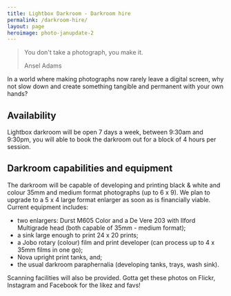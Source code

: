 ```yaml
---
title: Lightbox Darkroom - Darkroom hire
permalink: /darkroom-hire/
layout: page
heroimage: photo-janupdate-2
---
```


<blockquote class="quote">
  <p class="quote-quote">You don't take a photograph, you make it.</p>
  <footer class="quote-attribution">
    <p>Ansel Adams</p>
  </footer>
</blockquote>

In a world where making photographs now rarely leave a digital screen, why not slow down and create something tangible and permanent with your own hands?

## Availability
Lightbox darkroom will be open 7 days a week, between 9:30am and 9:30pm, you will able to book the darkroom out for a block of 4 hours per session.

<!--
<div class="timetable-wrap">
  <table class="timetable">
    <tr>
      <th>Day</th>
      <th>Morning</th>
      <th>Afternoon</th>
      <th>Evening</th>
    </tr>
    <tr>
      <td>Monday-Friday</td>
      <td>9:30-12:30</td>
      <td>13:00-17:00</td>
      <td>18:30-21:30</td>
    </tr>
    <tr>
      <td>Saturday</td>
      <td>Open darkroom</td>
      <td>13:00-17:00</td>
      <td>18:30-21:30</td>
    </tr>
    <tr>
      <td>Sunday</td>
      <td>Closed</td>
      <td>13:00-17:00</td>
      <td>18:30-21:30</td>
    </tr>
  </table>
</div>

<p class="footnote"><span class="footnote-symbol">* </span>Availability over Saturday, Sunday, and Monday may differ when workshops are running.</p>

<p class="">
  <button class="event-price-book">See all sessions</button>
</p> -->

<!-- <section class="highlight highlight-light" id="induction">

<h2 class="highlight-title">First-time bookings</h2>
<p>First-time bookers will be required to complete a darkroom induction prior to using the darkroom by themselves. We will also need you to provide proof of address (a recent utility bill will do) and ID (driving license or passport) on arrival. Both requirements are to satisfy our insurers.</p>

<h3>Professional photographer induction</h3>
<p>If you are a professional photographer, there are no restrictions to hiring the darkroom and the induction will simply cover room and building safety and familiarisation, lasting approximately 15 mins. We can do this before you start using the darkroom for the first time.</p>

<p>If you are a professional photographer who has never used darkroom equipment before, or need a refresher, we strongly advise that you take a longer <a href="#induction">darkroom induction workshop</a> first.</p>

<h3>Amateur photographer</h3>
<p>If you are an amateur photographer, you will have to take a <a href="#induction">darkroom induction workshop</a> before hiring the room. This is both a requirement for insurance purposes, and is also the safest way of ensuring you optimise your time in the darkroom as safely as possible.</p> -->
<!--
## Make a booking
<iframe class="schedule" src="https://bookwhen.com/lightbox/iframe" frameborder="0" scrolling="yes" seamless="seamless" style="display: block; border: none; width: 100%; height: 100%;"></iframe> -->

<!-- </section> -->
<!--
<section class="highlight" id="induction">

  <h1 class="highlight-title">Darkroom induction</h1>
  <p>A darkroom induction costs £35 and are run once on a Monday daytime, and once on a Tuesday evening, every fortnight. The induction will last approximately 2 hours. Each induction can accommodate three attendees.</p>

  <p>During the induction we'll cover:</p>

  <ul>
    <li>darkroom and building safety procedures;</li>
    <li>how to use chemicals to develop film;</li>
    <li>how to use the enlargers;</li>
    <li>how to use chemicals to print a photograph.</li>
  </ul>

  <p>All you need to bring for the session is a roll of black and white film to develop and print from; your ID, and proof of address.</p>

  <p class="">
    <button class="event-price-book">Book an induction</button>
  </p>
</section> -->

## Darkroom capabilities and equipment
The darkroom will be capable of developing and printing black & white and colour 35mm and medium format photographs (up to 6 x 9). We plan to upgrade to a 5 x 4 large format enlarger as soon as is financially viable. Current equipment includes:

* two enlargers: Durst M605 Color and a De Vere 203 with Ilford Multigrade head (both capable of 35mm - medium format);
* a sink large enough to print 24 x 20 prints;
* a Jobo rotary (colour) film and print developer (can process up to 4 x 35mm films in one go);
* Nova upright print tanks, and;
* the usual darkroom paraphernalia (developing tanks, trays, wash sink).

Scanning facilities will also be provided. Gotta get these photos on Flickr, Instagram and Facebook for the likez and favs!
